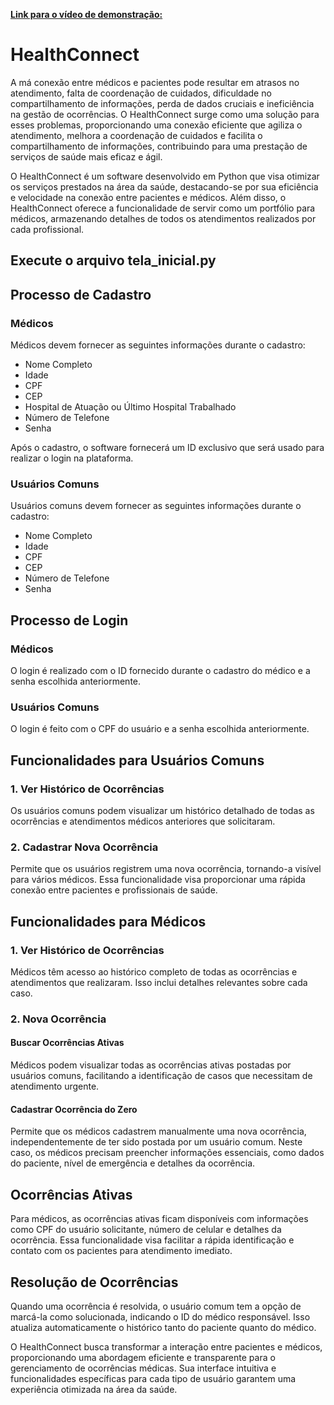 [**Link para o vídeo de demonstração:**](https://youtu.be/bQw-vOarQqo)

# HealthConnect

A má conexão entre médicos e pacientes pode resultar em atrasos no atendimento, falta de coordenação de cuidados, dificuldade no compartilhamento de informações, perda de dados cruciais e ineficiência na gestão de ocorrências. O HealthConnect surge como uma solução para esses problemas, proporcionando uma conexão eficiente que agiliza o atendimento, melhora a coordenação de cuidados e facilita o compartilhamento de informações, contribuindo para uma prestação de serviços de saúde mais eficaz e ágil.

O HealthConnect é um software desenvolvido em Python que visa otimizar os serviços prestados na área da saúde, destacando-se por sua eficiência e velocidade na conexão entre pacientes e médicos. Além disso, o HealthConnect oferece a funcionalidade de servir como um portfólio para médicos, armazenando detalhes de todos os atendimentos realizados por cada profissional.

## Execute o arquivo tela_inicial.py

## Processo de Cadastro

### Médicos

Médicos devem fornecer as seguintes informações durante o cadastro:

- Nome Completo
- Idade
- CPF
- CEP
- Hospital de Atuação ou Último Hospital Trabalhado
- Número de Telefone
- Senha

Após o cadastro, o software fornecerá um ID exclusivo que será usado para realizar o login na plataforma.

### Usuários Comuns

Usuários comuns devem fornecer as seguintes informações durante o cadastro:

- Nome Completo
- Idade
- CPF
- CEP
- Número de Telefone
- Senha

## Processo de Login

### Médicos

O login é realizado com o ID fornecido durante o cadastro do médico e a senha escolhida anteriormente.

### Usuários Comuns

O login é feito com o CPF do usuário e a senha escolhida anteriormente.

## Funcionalidades para Usuários Comuns

### 1. Ver Histórico de Ocorrências

Os usuários comuns podem visualizar um histórico detalhado de todas as ocorrências e atendimentos médicos anteriores que solicitaram.

### 2. Cadastrar Nova Ocorrência

Permite que os usuários registrem uma nova ocorrência, tornando-a visível para vários médicos. Essa funcionalidade visa proporcionar uma rápida conexão entre pacientes e profissionais de saúde.

## Funcionalidades para Médicos

### 1. Ver Histórico de Ocorrências

Médicos têm acesso ao histórico completo de todas as ocorrências e atendimentos que realizaram. Isso inclui detalhes relevantes sobre cada caso.

### 2. Nova Ocorrência

#### Buscar Ocorrências Ativas

Médicos podem visualizar todas as ocorrências ativas postadas por usuários comuns, facilitando a identificação de casos que necessitam de atendimento urgente.

#### Cadastrar Ocorrência do Zero

Permite que os médicos cadastrem manualmente uma nova ocorrência, independentemente de ter sido postada por um usuário comum. Neste caso, os médicos precisam preencher informações essenciais, como dados do paciente, nível de emergência e detalhes da ocorrência.

## Ocorrências Ativas

Para médicos, as ocorrências ativas ficam disponíveis com informações como CPF do usuário solicitante, número de celular e detalhes da ocorrência. Essa funcionalidade visa facilitar a rápida identificação e contato com os pacientes para atendimento imediato.

## Resolução de Ocorrências

Quando uma ocorrência é resolvida, o usuário comum tem a opção de marcá-la como solucionada, indicando o ID do médico responsável. Isso atualiza automaticamente o histórico tanto do paciente quanto do médico.

O HealthConnect busca transformar a interação entre pacientes e médicos, proporcionando uma abordagem eficiente e transparente para o gerenciamento de ocorrências médicas. Sua interface intuitiva e funcionalidades específicas para cada tipo de usuário garantem uma experiência otimizada na área da saúde.
